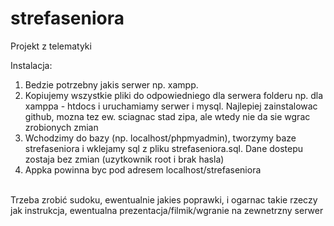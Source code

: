 # strefaseniora
Projekt z telematyki

Instalacja:<br>
1. Bedzie potrzebny jakis serwer np. xampp. <br>
2. Kopiujemy wszystkie pliki do odpowiedniego dla serwera folderu np. dla xamppa - htdocs i uruchamiamy serwer i mysql. Najlepiej zainstalowac github, mozna tez ew. sciagnac stad zipa, ale wtedy nie da sie wgrac zrobionych zmian<br>
3. Wchodzimy do bazy (np. localhost/phpmyadmin), tworzymy baze strefaseniora i wklejamy sql z pliku strefaseniora.sql. Dane dostepu zostaja bez zmian (uzytkownik root i brak hasla)<br>
4. Appka powinna byc pod adresem localhost/strefaseniora<br>
<br>
Trzeba zrobić sudoku, ewentualnie jakies poprawki, i ogarnac takie rzeczy jak instrukcja, ewentualna prezentacja/filmik/wgranie na zewnetrzny serwer
